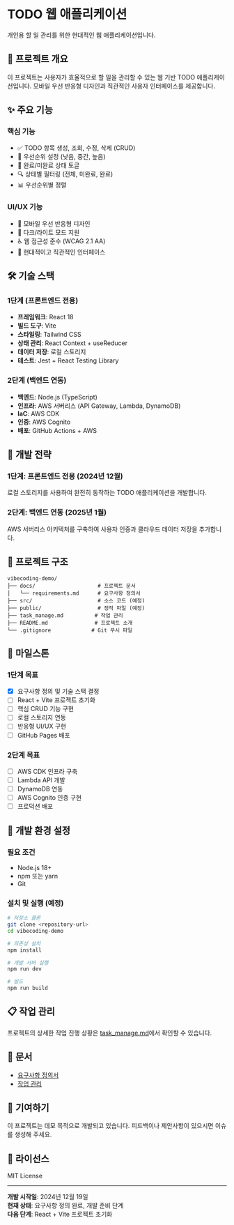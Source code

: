 # TODO 웹 애플리케이션

개인용 할 일 관리를 위한 현대적인 웹 애플리케이션입니다.

## 🎯 프로젝트 개요

이 프로젝트는 사용자가 효율적으로 할 일을 관리할 수 있는 웹 기반 TODO 애플리케이션입니다. 모바일 우선 반응형 디자인과 직관적인 사용자 인터페이스를 제공합니다.

## ✨ 주요 기능

### 핵심 기능
- ✅ TODO 항목 생성, 조회, 수정, 삭제 (CRUD)
- 🎯 우선순위 설정 (낮음, 중간, 높음)
- 📱 완료/미완료 상태 토글
- 🔍 상태별 필터링 (전체, 미완료, 완료)
- 📊 우선순위별 정렬

### UI/UX 기능
- 📱 모바일 우선 반응형 디자인
- 🌙 다크/라이트 모드 지원
- ♿ 웹 접근성 준수 (WCAG 2.1 AA)
- 🎨 현대적이고 직관적인 인터페이스

## 🛠 기술 스택

### 1단계 (프론트엔드 전용)
- **프레임워크**: React 18
- **빌드 도구**: Vite
- **스타일링**: Tailwind CSS
- **상태 관리**: React Context + useReducer
- **데이터 저장**: 로컬 스토리지
- **테스트**: Jest + React Testing Library

### 2단계 (백엔드 연동)
- **백엔드**: Node.js (TypeScript)
- **인프라**: AWS 서버리스 (API Gateway, Lambda, DynamoDB)
- **IaC**: AWS CDK
- **인증**: AWS Cognito
- **배포**: GitHub Actions + AWS

## 🚀 개발 전략

### 1단계: 프론트엔드 전용 (2024년 12월)
로컬 스토리지를 사용하여 완전히 동작하는 TODO 애플리케이션을 개발합니다.

### 2단계: 백엔드 연동 (2025년 1월)
AWS 서버리스 아키텍처를 구축하여 사용자 인증과 클라우드 데이터 저장을 추가합니다.

## 📁 프로젝트 구조

```
vibecoding-demo/
├── docs/                    # 프로젝트 문서
│   └── requirements.md      # 요구사항 정의서
├── src/                     # 소스 코드 (예정)
├── public/                  # 정적 파일 (예정)
├── task_manage.md          # 작업 관리
├── README.md               # 프로젝트 소개
└── .gitignore             # Git 무시 파일
```

## 🎯 마일스톤

### 1단계 목표
- [x] 요구사항 정의 및 기술 스택 결정
- [ ] React + Vite 프로젝트 초기화
- [ ] 핵심 CRUD 기능 구현
- [ ] 로컬 스토리지 연동
- [ ] 반응형 UI/UX 구현
- [ ] GitHub Pages 배포

### 2단계 목표
- [ ] AWS CDK 인프라 구축
- [ ] Lambda API 개발
- [ ] DynamoDB 연동
- [ ] AWS Cognito 인증 구현
- [ ] 프로덕션 배포

## 🔧 개발 환경 설정

### 필요 조건
- Node.js 18+
- npm 또는 yarn
- Git

### 설치 및 실행 (예정)
```bash
# 저장소 클론
git clone <repository-url>
cd vibecoding-demo

# 의존성 설치
npm install

# 개발 서버 실행
npm run dev

# 빌드
npm run build
```

## 📋 작업 관리

프로젝트의 상세한 작업 진행 상황은 [task_manage.md](./task_manage.md)에서 확인할 수 있습니다.

## 📖 문서

- [요구사항 정의서](./docs/requirements.md)
- [작업 관리](./task_manage.md)

## 🤝 기여하기

이 프로젝트는 데모 목적으로 개발되고 있습니다. 피드백이나 제안사항이 있으시면 이슈를 생성해 주세요.

## 📄 라이선스

MIT License

---

**개발 시작일**: 2024년 12월 19일  
**현재 상태**: 요구사항 정의 완료, 개발 준비 단계  
**다음 단계**: React + Vite 프로젝트 초기화
